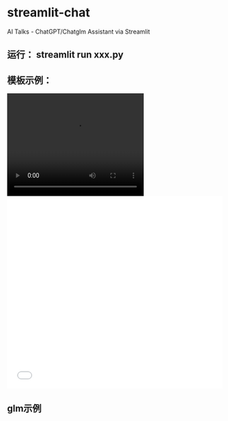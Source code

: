 # streamlit-chat
AI Talks - ChatGPT/Chatglm Assistant via Streamlit
## 运行： streamlit run xxx.py
## 模板示例：
<video width="320" height="240" controls> 
  <source src="./static/chatglm_example.mp4" type="video/mp4"> 
</video> 
<iframe  
    width="100%"  
    height="450"  
    src="./static/template_example.mp4  
    scrolling="no"  
    border="0"  
    frameborder="no"  
    framespacing="0"  
    allowfullscreen="true">  
</iframe> 

## glm示例